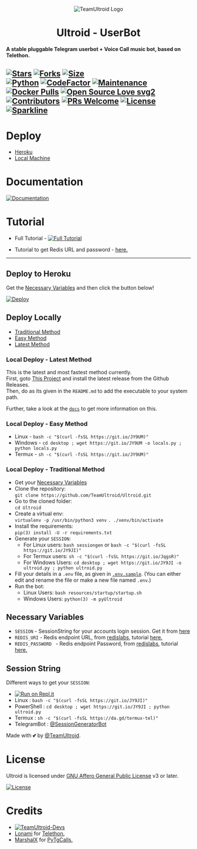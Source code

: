 <p align="center">
  <img src="./resources/extras/logo_readme.jpg" alt="TeamUltroid Logo">
</p>
<h1 align="center">
  <b>Ultroid - UserBot</b>
</h1>

<b>A stable pluggable Telegram userbot + Voice Call music bot, based on Telethon.</b>   

[![Stars](https://img.shields.io/github/stars/TeamUltroid/Ultroid?style=flat-square&color=yellow)](https://github.com/TeamUltroid/Ultroid/stargazers)
[![Forks](https://img.shields.io/github/forks/TeamUltroid/Ultroid?style=flat-square&color=orange)](https://github.com/TeamUltroid/Ultroid/fork)
[![Size](https://img.shields.io/github/repo-size/TeamUltroid/Ultroid?style=flat-square&color=green)](https://github.com/TeamUltroid/Ultroid/)   
[![Python](https://img.shields.io/badge/Python-v3.9.6-blue)](https://www.python.org/)
[![CodeFactor](https://www.codefactor.io/repository/github/teamultroid/ultroid/badge/dev)](https://www.codefactor.io/repository/github/teamultroid/ultroid/overview/dev)
[![Maintenance](https://img.shields.io/badge/Maintained%3F-yes-green.svg)](https://github.com/TeamUltroid/Ultroid/graphs/commit-activity)
[![Docker Pulls](https://img.shields.io/docker/pulls/theteamultroid/ultroid?style=flat-square)](https://img.shields.io/docker/pulls/theteamultroid/ultroid?style=flat-square)
[![Open Source Love svg2](https://badges.frapsoft.com/os/v2/open-source.svg?v=103)](https://github.com/TeamUltroid/Ultroid)   
[![Contributors](https://img.shields.io/github/contributors/TeamUltroid/Ultroid?style=flat-square&color=green)](https://github.com/TeamUltroid/Ultroid/graphs/contributors)
[![PRs Welcome](https://img.shields.io/badge/PRs-welcome-brightgreen.svg?style=flat-square)](https://makeapullrequest.com)
[![License](https://img.shields.io/badge/License-AGPL-blue)](https://github.com/TeamUltroid/Ultroid/blob/main/LICENSE)
[![Sparkline](https://stars.medv.io/Teamultroid/Ultroid.svg)](https://stars.medv.io/TeamUltroid/Ultroid)
----

# Deploy
- [Heroku](#Deploy-to-Heroku)
- [Local Machine](#Deploy-Locally)

# Documentation 
[![Documentation](https://img.shields.io/badge/Documentation-Ultroid-blue)](http://ultroid.tech/)

# Tutorial 
- Full Tutorial - [![Full Tutorial](https://img.shields.io/badge/Watch%20Now-blue)](https://www.youtube.com/watch?v=9wF7k9qA0Q4)

- Tutorial to get Redis URL and password - [here.](./resources/extras/redistut.md)
---

## Deploy to Heroku
Get the [Necessary Variables](#Necessary-Variables) and then click the button below!  

[![Deploy](https://www.herokucdn.com/deploy/button.svg)](https://heroku.com/deploy)

## Deploy Locally
- [Traditional Method](#local-deploy---traditional-method)
- [Easy Method](#local-deploy---easy-method)
- [Latest Method](#local-deploy---latest-method)


### Local Deploy - Latest Method
This is the latest and most fastest method currently.<br>
First, goto [This Project](https://github.com/BLUE-DEVIL1134/UltroidCli) and install the latest release from the Github Releases.<br>
Then, do as its given in the `README.md` to add the executable to your system path.

Further, take a look at the [`docs`](https://blue-devil1134.github.io/UltroidCli/) to get more information on this.


### Local Deploy - Easy Method
- Linux - `bash -c "$(curl -fsSL https://git.io/JY9UM)"`
- Windows - `cd desktop ; wget https://git.io/JY9UM -o locals.py ; python locals.py`
- Termux - `sh -c "$(curl -fsSL https://git.io/JY9UM)"`

### Local Deploy - Traditional Method
- Get your [Necessary Variables](#Necessary-Variables)
- Clone the repository: <br />
`git clone https://github.com/TeamUltroid/Ultroid.git`
- Go to the cloned folder: <br />
`cd Ultroid`
- Create a virtual env:   <br />
`virtualenv -p /usr/bin/python3 venv`
`. ./venv/bin/activate`
- Install the requirements:   <br />
`pip(3) install -U -r requirements.txt`
- Generate your `SESSION`:
  - For Linux users:
    `bash sessiongen`
     or
    `bash -c "$(curl -fsSL https://git.io/JY9JI)"`
  - For Termux users:
    `sh -c "$(curl -fsSL https://git.io/JqgsR)"`
  - For Windows Users:
    `cd desktop ; wget https://git.io/JY9JI -o ultroid.py ; python ultroid.py`
- Fill your details in a `.env` file, as given in [`.env.sample`](https://github.com/TeamUltroid/Ultroid/blob/main/.env.sample).
(You can either edit and rename the file or make a new file named `.env`.)
- Run the bot:
  - Linux Users:
   `bash resources/startup/startup.sh`
  - Windows Users:
    `python(3) -m pyUltroid`

## Necessary Variables
- `SESSION` - SessionString for your accounts login session. Get it from [here](#Session-String)
- `REDIS_URI` - Redis endpoint URL, from [redislabs](http://redislabs.com/), tutorial [here.](./resources/extras/redistut.md)
- `REDIS_PASSWORD ` - Redis endpoint Password, from [redislabs](http://redislabs.com/), tutorial [here.](./resources/extras/redistut.md)

## Session String
Different ways to get your `SESSION`:
* [![Run on Repl.it](https://replit.com/badge/github/TeamUltroid/Ultroid)](https://replit.com/@TeamUltroid/UltroidStringSession)
* Linux : `bash -c "$(curl -fsSL https://git.io/JY9JI)"`
* PowerShell : `cd desktop ; wget https://git.io/JY9JI ; python ultroid.py`
* Termux : `sh -c "$(curl -fsSL https://da.gd/termux-tel)"`
* TelegramBot : [@SessionGeneratorBot](https://t.me/SessionGeneratorBot)

Made with 💕 by [@TeamUltroid](https://t.me/TeamUltroid). <br />

# License
Ultroid is licensed under [GNU Affero General Public License](https://www.gnu.org/licenses/agpl-3.0.en.html) v3 or later.

[![License](https://www.gnu.org/graphics/agplv3-155x51.png)](LICENSE)

# Credits
* [![TeamUltroid-Devs](https://img.shields.io/static/v1?label=Teamultroid&message=devs&color=critical)](https://t.me/UltroidDevs)
* [Lonami](https://github.com/LonamiWebs/) for [Telethon.](https://github.com/LonamiWebs/Telethon)
* [MarshalX](https://github.com/MarshalX) for [PyTgCalls.](https://github.com/MarshalX/tgcalls)

